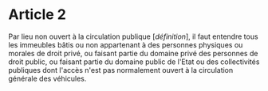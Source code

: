 # Article 2

Par lieu non ouvert à la circulation publique [*définition*], il faut entendre tous les immeubles bâtis ou non appartenant à des personnes physiques ou morales de droit privé, ou faisant partie du domaine privé des personnes de droit public, ou faisant partie du domaine public de l'Etat ou des collectivités publiques dont l'accès n'est pas normalement ouvert à la circulation générale des véhicules.
